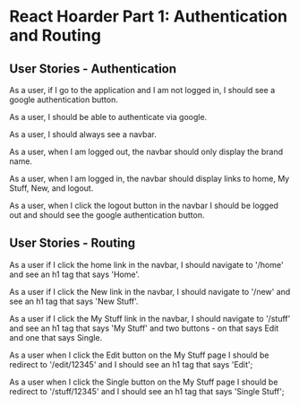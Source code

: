 # React Hoarder Part 1: Authentication and Routing

## User Stories - Authentication
As a user, if I go to the application and I am not logged in, I should see a google authentication button.

As a user, I should be able to authenticate via google.

As a user, I should always see a navbar.

As a user, when I am logged out, the navbar should only display the brand name.

As a user, when I am logged in, the navbar should display links to home, My Stuff, New, and logout.

As a user, when I click the logout button in the navbar I should be logged out and should see the google authentication button.


## User Stories - Routing
As a user if I click the home link in the navbar, I should navigate to '/home'  and see an h1 tag that says 'Home'.

As a user if I click the New link in the navbar, I should navigate to '/new'  and see an h1 tag that says 'New Stuff'.

As a user if I click the My Stuff link in the navbar, I should navigate to '/stuff'  and see an h1 tag that says 'My Stuff' and two buttons - on that says Edit and one that says Single.

As a user when I click the Edit button on the My Stuff page I should be redirect to '/edit/12345' and I should see an h1 tag that says 'Edit';

As a user when I click the Single button on the My Stuff page I should be redirect to '/stuff/12345' and I should see an h1 tag that says 'Single Stuff';
